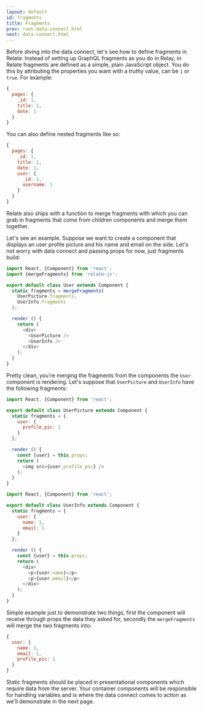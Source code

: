 ```yaml
---
layout: default
id: fragments
title: Fragments
prev: root-data-connect.html
next: data-connect.html
---
```


Before diving into the data connect, let's see how to define fragments in Relate. Instead of setting up GraphQL fragments as you do in Relay, in Relate fragments are defined as a simple, plain JavaScript object. You do this by attributing the properties you want with a truthy value, can be `1` or `true`. For example:

```js
{
  pages: {
    _id: 1,
    title: 1,
    date: 1
  }
}
```

You can also define nested fragments like so:

```js
{
  pages: {
    _id: 1,
    title: 1,
    date: 1,
    user: {
      _id: 1,
      username: 1
    }
  }
}
```

Relate also ships with a function to merge fragments with which you can grab in fragments that come from children components and merge them together.

Let's see an example. Suppose we want to create a component that displays an user profile picture and his name and email on the side. Let's not worry with data connect and passing props for now, just fragments build:

```js
import React, {Component} from 'react';
import {mergeFragments} from 'relate-js';

export default class User extends Component {
  static fragments = mergeFragments(
    UserPicture.fragments,
    UserInfo.fragments
  );

  render () {
    return (
      <div>
        <UserPicture />
        <UserInfo />
      </div>
    );
  }
}
```

Pretty clean, you're merging the fragments from the components the `User` component is rendering. Let's suppose that `UserPicture` and `UserInfo` have the following fragments:

```js
import React, {Component} from 'react';

export default class UserPicture extends Component {
  static fragments = {
    user: {
      profile_pic: 1
    }
  };

  render () {
    const {user} = this.props;
    return (
      <img src={user.profile_pic} />
    );
  }
}
```

```js
import React, {Component} from 'react';

export default class UserInfo extends Component {
  static fragments = {
    user: {
      name: 1,
      email: 1
    }
  };

  render () {
    const {user} = this.props;
    return (
      <div>
        <p>{user.name}</p>
        <p>{user.email}</p>
      </div>
    );
  }
}
```

Simple example just to demonstrate two things, first the component will receive through props the data they asked for, secondly the `mergeFragments` will merge the two fragments into:

```js
{
  user: {
    name: 1,
    email: 1,
    profile_pic: 1
  }
}
```

Static fragments should be placed in presentational components which require data from the server. Your container components will be responsible for handling variables and is where the data connect comes to action as we'll demonstrate in the next page.
